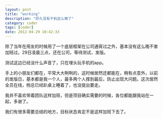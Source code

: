 ```yaml
---
layout: post
title: "working"
description: "好久没有干到这么晚了"
category: coder
tags: [coder]
date: 2012-04-29 10:42:33
---
```


除了当年在用友的时候用了一个底层框架在公司通宵过之外，基本没有这么晚不害加班过。29日凌晨三点，还在公司，等待测试，发版。

测试这边已经没什么声音了，只在埋头玩手机的app。

手上的小朋友们都在，平常大大咧咧的，这时候居然还都能在，稍有点意外，以前的发版日，基本都是我一个人，最多两个人撑到最后，防止出现大问题。这次居然全员在线，杨总已经趴桌上睡着了，也没提出要走。

我并不喜欢带着团队这样加班，但是项目确实需要的时候，各位都能跟我站在一起，多谢了。

我们有很多需要总结的地方，目标状态肯定不是这样加班下去了。


